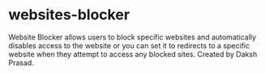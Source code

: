 # websites-blocker
Website Blocker allows users to block specific websites and automatically disables access to the website or you can set it to redirects to a specific website when they attempt to access any blocked sites. Created by Daksh Prasad.
